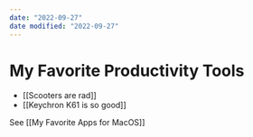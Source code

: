 ```yaml
---
date: "2022-09-27"
date modified: "2022-09-27"
---
```


# My Favorite Productivity Tools
- [[Scooters are rad]]
- [[Keychron K61 is so good]]

See [[My Favorite Apps for MacOS]]
